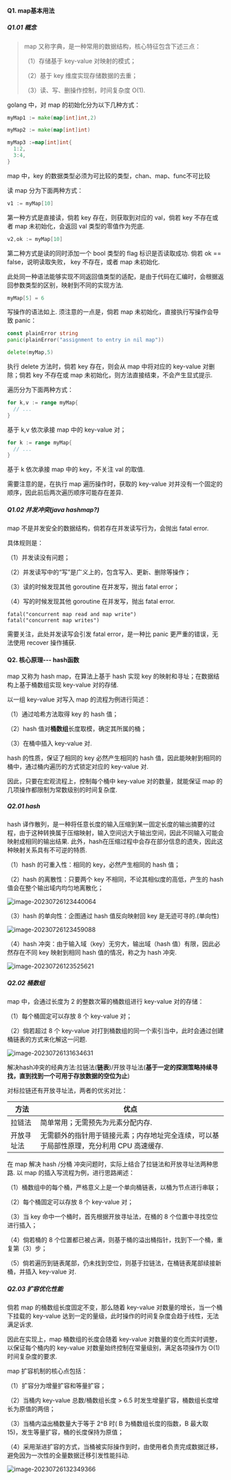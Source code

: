 #### Q1. map基本用法

##### Q1.01 概念

>map 又称字典，是一种常用的数据结构，核心特征包含下述三点：
>
>（1）存储基于 key-value 对映射的模式；
>
>（2）基于 key 维度实现存储数据的去重；
>
>（3）读、写、删操作控制，时间复杂度 O(1).

golang 中，对 map 的初始化分为以下几种方式：

```go
myMap1 := make(map[int]int,2)
```

```go
myMap2 := make(map[int]int)
```

```go
myMap3 :=map[int]int{
  1:2,
  3:4,
}
```

map 中，key 的数据类型必须为可比较的类型，chan、map、func不可比较



 读 map 分为下面两种方式：

```go
v1 := myMap[10]
```

第一种方式是直接读，倘若 key 存在，则获取到对应的 val，倘若 key 不存在或者 map 未初始化，会返回 val 类型的零值作为兜底.

```go
v2,ok := myMap[10]
```

第二种方式是读的同时添加一个 bool 类型的 flag 标识是否读取成功. 倘若 ok == false，说明读取失败， key 不存在，或者 map 未初始化.

此处同一种语法能够实现不同返回值类型的适配，是由于代码在汇编时，会根据返回参数类型的区别，映射到不同的实现方法.

```go
myMap[5] = 6
```

写操作的语法如上. 须注意的一点是，倘若 map 未初始化，直接执行写操作会导致 panic：

```go
const plainError string
panic(plainError("assignment to entry in nil map"))
```

```go
delete(myMap,5)
```

执行 delete 方法时，倘若 key 存在，则会从 map 中将对应的 key-value 对删除；倘若 key 不存在或 map 未初始化，则方法直接结束，不会产生显式提示.

遍历分为下面两种方式：

```go
for k,v := range myMap{
  // ...
}
```

基于 k,v 依次承接 map 中的 key-value 对；

 

```go
for k := range myMap{
  // ...
}
```

基于 k 依次承接 map 中的 key，不关注 val 的取值.

需要注意的是，在执行 map 遍历操作时，获取的 key-value 对并没有一个固定的顺序，因此前后两次遍历顺序可能存在差异.

##### Q1.02 并发冲突(java hashmap?)

map 不是并发安全的数据结构，倘若存在并发读写行为，会抛出 fatal error.

具体规则是：

（1）并发读没有问题；

（2）并发读写中的“写”是广义上的，包含写入、更新、删除等操作；

（3）读的时候发现其他 goroutine 在并发写，抛出 fatal error；

（4）写的时候发现其他 goroutine 在并发写，抛出 fatal error.

```
fatal("concurrent map read and map write")
fatal("concurrent map writes")
```

需要关注，此处并发读写会引发 fatal error，是一种比 panic 更严重的错误，无法使用 recover 操作捕获.

#### Q2. 核心原理--- hash函数

map 又称为 hash map，在算法上基于 hash 实现 key 的映射和寻址；在数据结构上基于桶数组实现 key-value 对的存储.

以一组 key-value 对写入 map 的流程为例进行简述：

（1）通过哈希方法取得 key 的 hash 值；

（2）hash 值对**桶数组**长度取模，确定其所属的桶；

（3）在桶中插入 key-value 对.

hash 的性质，保证了相同的 key 必然产生相同的 hash 值，因此能映射到相同的桶中，通过桶内遍历的方式锁定对应的 key-value 对.

因此，只要在宏观流程上，控制每个桶中 key-value 对的数量，就能保证 map 的几项操作都限制为常数级别的时间复杂度.

##### Q2.01 hash

hash 译作散列，是一种将任意长度的输入压缩到某一固定长度的输出摘要的过程，由于这种转换属于压缩映射，输入空间远大于输出空间，因此不同输入可能会映射成相同的输出结果. 此外，hash在压缩过程中会存在部分信息的遗失，因此这种映射关系具有不可逆的特质.

（1）hash 的可重入性：相同的 key，必然产生相同的 hash 值；

（2）hash 的离散性：只要两个 key 不相同，不论其相似度的高低，产生的 hash 值会在整个输出域内均匀地离散化；

![image-20230726123440064](https://cscgblog-1301638685.cos.ap-chengdu.myqcloud.com/note/image-20230726123440064.png)

（3）hash 的单向性：企图通过 hash 值反向映射回 key 是无迹可寻的.(单向性)

![image-20230726123459088](https://cscgblog-1301638685.cos.ap-chengdu.myqcloud.com/note/image-20230726123459088.png)

（4）hash 冲突：由于输入域（key）无穷大，输出域（hash 值）有限，因此必然存在不同 key 映射到相同 hash 值的情况，称之为 hash 冲突.

![image-20230726123525621](https://cscgblog-1301638685.cos.ap-chengdu.myqcloud.com/note/image-20230726123525621.png)

##### Q2.02 桶数组

map 中，会通过长度为 2 的整数次幂的桶数组进行 key-value 对的存储：

（1）每个桶固定可以存放 8 个 key-value 对；

（2）倘若超过 8 个 key-value 对打到桶数组的同一个索引当中，此时会通过创建桶链表的方式来化解这一问题.

![image-20230726131634631](https://cscgblog-1301638685.cos.ap-chengdu.myqcloud.com/note/image-20230726131634631.png)

解决hash冲突的经典方法:拉链法(**链表**)/开放寻址法(**基于一定的探测策略持续寻找，直到找到一个可用于存放数据的空位为止**)

对标拉链还有开放寻址法，两者的优劣对比：

| **方法**   | **优点**                                                     |
| ---------- | ------------------------------------------------------------ |
| 拉链法     | 简单常用；无需预先为元素分配内存.                            |
| 开放寻址法 | 无需额外的指针用于链接元素；内存地址完全连续，可以基于局部性原理，充分利用 CPU 高速缓存. |

在 map 解决 hash /分桶 冲突问题时，实际上结合了拉链法和开放寻址法两种思路. 以 map 的插入写流程为例，进行思路阐述：

（1）桶数组中的每个桶，严格意义上是一个单向桶链表，以桶为节点进行串联；

（2）每个桶固定可以存放 8 个 key-value 对；

（3）当 key 命中一个桶时，首先根据开放寻址法，在桶的 8 个位置中寻找空位进行插入；

（4）倘若桶的 8 个位置都已被占满，则基于桶的溢出桶指针，找到下一个桶，重复第（3）步；

（5）倘若遍历到链表尾部，仍未找到空位，则基于拉链法，在桶链表尾部续接新桶，并插入 key-value 对.

##### Q2.03 扩容优化性能

倘若 map 的桶数组长度固定不变，那么随着 key-value 对数量的增长，当一个桶下挂载的 key-value 达到一定的量级，此时操作的时间复杂度会趋于线性，无法满足诉求.

因此在实现上，map 桶数组的长度会随着 key-value 对数量的变化而实时调整，以保证每个桶内的 key-value 对数量始终控制在常量级别，满足各项操作为 O(1) 时间复杂度的要求.

map 扩容机制的核心点包括：

（1）扩容分为增量扩容和等量扩容；

（2）当桶内 key-value 总数/桶数组长度 > 6.5 时发生增量扩容，桶数组长度增长为原值的两倍；

（3）当桶内溢出桶数量大于等于 2^B 时( B 为桶数组长度的指数，B 最大取 15)，发生等量扩容，桶的长度保持为原值；

（4）采用渐进扩容的方式，当桶被实际操作到时，由使用者负责完成数据迁移，避免因为一次性的全量数据迁移引发性能抖动.

![image-20230726132349366](https://cscgblog-1301638685.cos.ap-chengdu.myqcloud.com/note/image-20230726132349366.png)